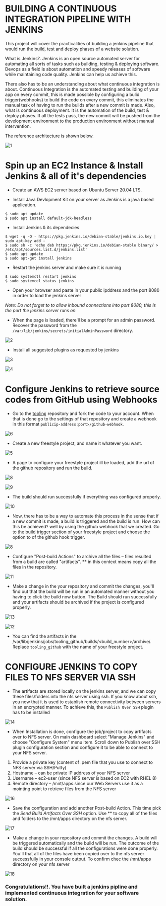 # **BUILDING A CONTINUOUS INTEGRATION PIPELINE WITH JENKINS**

This project will cover the practicalities of building a jenkins pipeline that would run the build, test and deploy phases of a website solution.

What is Jenkins?. Jenkins is an open source automated server for automating all sorts of tasks such as building, testing & deploying software. Devops as a field is about automation and speedy releases of software while maintaining code quality. Jenkins can help us achieve this.  

There also has to be an understanding about what continuous integration is about. Continuous Integration is the automated testing and building of your app on every commit, this is made possible by configuring a bulid trigger(webhooks) to build the code on every commit, this eliminates the manual task of having to run the builds after a new commit is made. Also, what is continuous deployment. It is the automation of the build, test & deploy phases. If all the tests pass, the new commit will be pushed from the development environment to the production environment without manual intervention.

The reference architecture is shown below.

![1](https://user-images.githubusercontent.com/47898882/128691239-b8c28e84-9497-4776-8023-d9006553db7b.JPG)

# **Spin up an EC2 Instance & Install Jenkins & all of it's dependencies**

- Create an AWS EC2 server based on Ubuntu Server 20.04 LTS.

- Install Java Devlopment Kit on your server as Jenkins is a java based application.

```
$ sudo apt update
$ sudo apt install default-jdk-headless
```
- Install Jenkins & its dependecies

```
$ wget -q -O - https://pkg.jenkins.io/debian-stable/jenkins.io.key | sudo apt-key add -
$ sudo sh -c 'echo deb https://pkg.jenkins.io/debian-stable binary/ > /etc/apt/sources.list.d/jenkins.list'
$ sudo apt update
$ sudo apt-get install jenkins
```
- Restart the jenkins server and make sure it is running

```
$ sudo systemctl restart jenkins
$ sudo systemcel status jenkins
```

- Open your browser and paste in your public ipddress and the port 8080 in order to load the jenkins server

*Note: Do not forget to to allow inbound connections into port 8080, this is the port the jenkins server runs on*

- When the page is loaded, there'll be a prompt for an admin password. Recover the password from the `/var/lib/jenkins/secrets/initialAdminPassword` directory.

![2](https://user-images.githubusercontent.com/47898882/128691242-46888a48-a6e4-46b6-aa55-c1db5cf8b9b1.JPG)

- Install all suggested plugins as requested by jenkins

![3](https://user-images.githubusercontent.com/47898882/128691323-62424846-d9c0-4558-a317-7585a81a694b.JPG)

![4](https://user-images.githubusercontent.com/47898882/128691231-128df385-66a7-4711-96d1-d766aae3e49d.JPG)


# **Configure Jenkins to retrieve source codes from GitHub using Webhooks**

- Go to the [tooling](https://github.com/darey-io/tooling) repository and fork the code to your account. When that is done go to the settings of that repository and create a webhook in this format `publicip-address:port>/github-webhook`.

![6](https://user-images.githubusercontent.com/47898882/128693317-390ecfda-7715-4860-904c-54180a2692fb.JPG)

- Create a new freestyle project, and name it whatever you want.

![5](https://user-images.githubusercontent.com/47898882/128691234-c45dea85-13a0-4943-8996-e4c2eb85f0d8.JPG)

- A page to configure your freestyle project ill be loaded, add the url of the github repository and run the build.

![8](https://user-images.githubusercontent.com/47898882/128694095-78b62380-34d4-40bf-95da-e663d021d7f4.JPG)

![9](https://user-images.githubusercontent.com/47898882/128694100-90fa8830-214e-4be4-88a0-9fe832893dc8.JPG)

- The build should run successfully if everything was configured properly.

![10](https://user-images.githubusercontent.com/47898882/128694452-17768bfd-5013-45ab-be02-af72ebdce7b2.JPG)

- Now, there has to be a way to automate this process in the sense that if a new commit is made, a build is triggered and the build is run. How can this be achieved? well by using the github webhook that we created. Go to the build trigger section of your freestyle project and choose the option to of the github hook trigger.

![8](https://user-images.githubusercontent.com/47898882/128694759-340337a5-7ba5-4bd6-813a-3e311ad866cc.JPG)

- Configure "Post-build Actions" to archive all the files – files resulted from a build are called "artifacts". ** in this context means copy all the files in the repository.

![11](https://user-images.githubusercontent.com/47898882/128695451-99b93d4f-49f7-410b-a2c9-6b2c031fb684.JPG)

- Make a change in the your repository and commit the changes, you'll find out that the build will be run in an automated manner without you having to click the build now button. The Build should run successfully and your artifacts should be archived if the project is configured properly.

![13](https://user-images.githubusercontent.com/47898882/128695829-c10fa2d3-9a52-47ee-970d-9ab4c525204c.JPG)


![12](https://user-images.githubusercontent.com/47898882/128695573-38a1f9b8-fc35-44de-8165-881f16ca5282.JPG)

- You can find the artifacts in the /var/lib/jenkins/jobs/tooling_github/builds/<build_number>/archive/. Replace `tooling_github` with the name of your freestyle project.

# **CONFIGURE JENKINS TO COPY FILES TO NFS SERVER VIA SSH**

- The artifacts are stored locally on the jenkins server, and we can copy these files/folders into the nfs server using ssh. If you know about ssh, you now that it is used to establish remote connectivity between servers in an encrypted manner. To achieve this, the `Publish Over SSH`
plugin has to be installed

![14](https://user-images.githubusercontent.com/47898882/128696788-8c43d8d5-5c2c-48a7-a934-be4007c9047c.JPG)

- When Installation is done, configure the job/project to copy artifacts over to NFS server. On main dashboard select "Manage Jenkins" and choose "Configure System" menu item. Scroll down to Publish over SSH plugin configuration section and configure it to be able to connect to your NFS server. 

1. Provide a private key (content of .pem file that you use to connect to NFS server via SSH/Putty)
2. Hostname – can be private IP address of your NFS server
3. Username – ec2-user (since NFS server is based on EC2 with RHEL 8)
4. Remote directory – /mnt/apps since our Web Servers use it as a mointing point to retrieve files from the NFS server

![16](https://user-images.githubusercontent.com/47898882/128697537-62fc0574-4947-44a4-aeef-8bcddfb12414.JPG)

- Save the configuration and add another Post-build Action. This time pick the *Send Build Artifacts Over SSH* option. Use ** to copy all of the files and folders to the /mnt/apps directory on the nfs server.

![17](https://user-images.githubusercontent.com/47898882/128697962-508dce18-e33c-4676-b11d-99852b49821b.JPG)

- Make a change in your repository and commit the changes. A build will be triggered automatically and the build will be run. The outcome of the build should be successful if all the configurations were done properly. You'll that all of the files have been copied over to the nfs server successfully in your console output. To confirm chec the /mnt/apps directory on your nfs server

![18](https://user-images.githubusercontent.com/47898882/128698333-5b02bb51-a4f5-4c06-85fa-d95edeb4a085.JPG)

### Congratulations!!. You have built a jenkins pipline and implemented continuous integration for your software solution.





